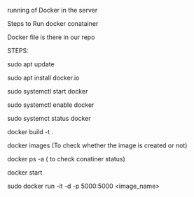 running of Docker in the server 

Steps to Run docker conatainer  

Docker file is there in our repo

STEPS:

sudo apt update

sudo apt install docker.io

sudo systemctl start docker

sudo systemctl enable docker

sudo systemct status docker

docker build -t <imagename> .

docker images (To check whether the image is created or not)

docker ps -a ( to check conatiner status)

docker start <Container Id>

sudo docker run -it -d -p 5000:5000 <image_name>


